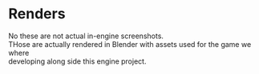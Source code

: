 # Renders
No these are not actual in-engine screenshots.  
THose are actually rendered in Blender with assets used for the game we where  
developing along side this engine project.